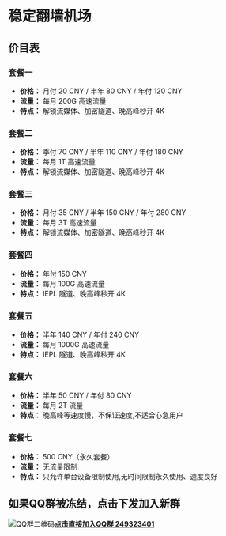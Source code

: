 # 稳定翻墙机场

## 价目表

### 套餐一
- **价格：** 月付 20 CNY / 半年 80 CNY / 年付 120 CNY
- **流量：** 每月 200G 高速流量
- **特点：** 解锁流媒体、加密隧道、晚高峰秒开 4K

### 套餐二
- **价格：** 季付 70 CNY / 半年 110 CNY / 年付 180 CNY
- **流量：** 每月 1T 高速流量
- **特点：** 解锁流媒体、加密隧道、晚高峰秒开 4K

### 套餐三
- **价格：** 月付 35 CNY / 半年 150 CNY / 年付 280 CNY
- **流量：** 每月 3T 高速流量
- **特点：** 解锁流媒体、加密隧道、晚高峰秒开 4K

### 套餐四
- **价格：** 年付 150 CNY
- **流量：** 每月 100G 高速流量
- **特点：** IEPL 隧道、晚高峰秒开 4K

### 套餐五
- **价格：** 半年 140 CNY / 年付 240 CNY
- **流量：** 每月 1000G 高速流量
- **特点：** IEPL 隧道、晚高峰秒开 4K

### 套餐六
- **价格：** 半年 50 CNY / 年付 80 CNY
- **流量：** 每月 2T 流量
- **特点：** 晚高峰等速度慢，不保证速度,不适合心急用户

### 套餐七
- **价格：** 500 CNY（永久套餐）
- **流量：** 无流量限制
- **特点：** 只允许单台设备限制使用,无时间限制永久使用、速度良好
## 如果QQ群被冻结，点击下发加入新群

![QQ群二维码](https://image.dooo.ng/c/2024/08/01/66aab141da200.webp)**[点击直接加入QQ群 249323401](http://qm.qq.com/cgi-bin/qm/qr?_wv=1027&k=EtzBGivq-ki-vu8UYOuTA4VNuJcwasqO&authKey=wUI9lNFz5KpErW%2BWcrkg449KjVXGWrUEFWewcN2i4fS3cWHZj7ZLLNcxQMv11ySg&noverify=0&group_code=249323401)**
